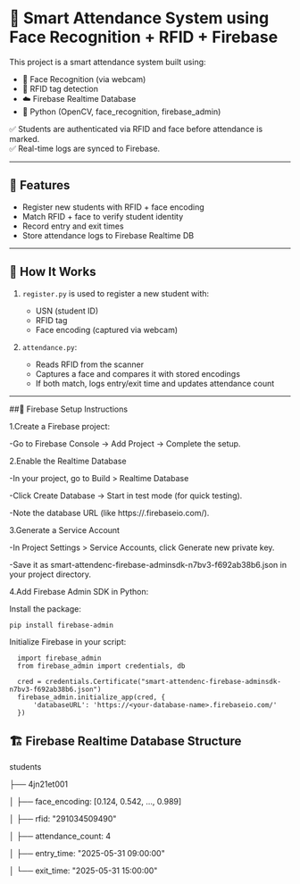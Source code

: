 # 🔐 Smart Attendance System using Face Recognition + RFID + Firebase

This project is a smart attendance system built using:

- 🎯 Face Recognition (via webcam)
- 📡 RFID tag detection
- ☁️ Firebase Realtime Database
- 🐍 Python (OpenCV, face_recognition, firebase_admin)

✅ Students are authenticated via RFID and face before attendance is marked.  
✅ Real-time logs are synced to Firebase.

---

## 🚀 Features

- Register new students with RFID + face encoding
- Match RFID + face to verify student identity
- Record entry and exit times
- Store attendance logs to Firebase Realtime DB

---

## 🧠 How It Works

1. `register.py` is used to register a new student with:
   - USN (student ID)
   - RFID tag
   - Face encoding (captured via webcam)

2. `attendance.py`:
   - Reads RFID from the scanner
   - Captures a face and compares it with stored encodings
   - If both match, logs entry/exit time and updates attendance count

---
##🚀 Firebase Setup Instructions

1.Create a Firebase project:

   -Go to Firebase Console → Add Project → Complete the setup.

2.Enable the Realtime Database

   -In your project, go to Build > Realtime Database
 
   -Click Create Database → Start in test mode (for quick testing).
 
   -Note the database URL (like https://<your-database-name>.firebaseio.com/).
  
3.Generate a Service Account
 
   -In Project Settings > Service Accounts, click Generate new private key.
        
   -Save it as smart-attendenc-firebase-adminsdk-n7bv3-f692ab38b6.json in your project directory.     

4.Add Firebase Admin SDK in Python:

   
Install the package:

    pip install firebase-admin


Initialize Firebase in your script:

      import firebase_admin
      from firebase_admin import credentials, db
      
      cred = credentials.Certificate("smart-attendenc-firebase-adminsdk-n7bv3-f692ab38b6.json")
      firebase_admin.initialize_app(cred, {
          'databaseURL': 'https://<your-database-name>.firebaseio.com/'
      })

## 🏗️ Firebase Realtime Database Structure

students

├── 4jn21et001

│ ├── face_encoding: [0.124, 0.542, ..., 0.989]

│ ├── rfid: "291034509490"


│ ├── attendance_count: 4

│ ├── entry_time: "2025-05-31 09:00:00"

│ └── exit_time: "2025-05-31 15:00:00"

